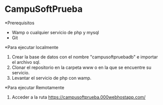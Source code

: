 # CampuSoftPrueba

*Prerequisitos
  - Wamp o cualquier servicio de php y mysql
  - Git

*Para ejecutar localmente

1) Crear la base de datos con el nombre "campusoftpruebadb" e importar el archivo sql.
2) Clonar el repositorio en la carpeta www o en la que se encuentre su servicio.
3) Levantar el servicio de php con wamp.


*Para ejecutar Remotamente
1) Acceder a la ruta https://campusoftprueba.000webhostapp.com/
